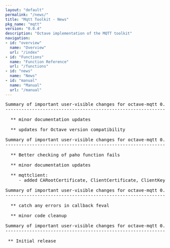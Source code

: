 ```yaml
---
layout: "default"
permalink: "/news/"
title: "Mqtt Toolkit - News"
pkg_name: "mqtt"
version: "0.0.4"
description: "Octave implementation of the MQTT toolkit"
navigation:
- id: "overview"
  name: "Overview"
  url: "/index"
- id: "Functions"
  name: "Function Reference"
  url: "/functions"
- id: "news"
  name: "News"
- id: "manual"
  name: "Manual"
  url: "/manual"
---
```

<pre>
Summary of important user-visible changes for octave-mqtt 0.0.4:
-------------------------------------------------------------------

  ** minor documentation updates

  ** updates for Octave version compatibility

Summary of important user-visible changes for octave-mqtt 0.0.3:
-------------------------------------------------------------------

  ** Better checking of paho function fails

  ** minor documentation updates

  ** mqttclient:
     - added CARootCertificate, ClientCertificate, ClientKey, SSLPassword inputs

Summary of important user-visible changes for octave-mqtt 0.0.2:
-------------------------------------------------------------------

  ** catch any errors in callback feval

  ** minor code cleanup

Summary of important user-visible changes for octave-mqtt 0.0.1:
-------------------------------------------------------------------

 ** Initial release

</pre>
